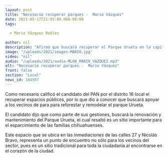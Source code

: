 ```yaml
---
layout: post
title: "Necesario recuperar parques -  Mario Vázquez"
date: 2021-05-17T21:03:00.000-06:00
tags:
  
  - Mario Vázquez Robles
  
author: nil
description: "Afirma que buscará recuperar el Parque Urueta en la capital del Estado."
image: "/uploads/2021/images-MARIO.jpg"
video: "nil"
audio: "/uploads/2021/audio-ML08_MARIO_VAZQUEZ.mp3"
alt: "Necesario recuperar parques -  Mario Vázquez"
front: false
section: "Local"
news_id: 184507
---
```


Como necesario calificó el candidato del PAN por el distrito 16 local el recuperar espacios públicos, por lo que dio a conocer que buscará apoyar a los vecinos de para para reforestar y remodelar el parque Urueta.

El candidato dijo que como parte de sus gestiones, buscará la renovación y mantenimiento del Parque Urueta, el cual resaltó es un sitio importante para el esparcimiento de las familias chihuahuenses. 

Este espacio que se ubica en las inmediaciones de las calles 27 y Nicolás Bravo, representa un punto de encuentro no sólo para los vecinos del sector, pues es un sitio tradicional para toda la ciudadanía al encontrarse en el corazón de la ciudad. 
